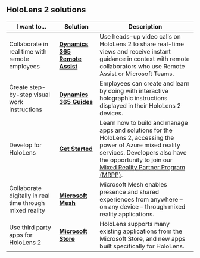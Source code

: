 ## HoloLens 2 solutions

| I want to... | Solution | Description |  
|---------| ------------|------------|
| Collaborate in real time with remote employees | [**Dynamics 365 Remote Assist**](https://dynamics.microsoft.com/mixed-reality/remote-assist/) | Use heads-up video calls on HoloLens 2 to share real-time views and receive instant guidance in context with remote collaborators who use Remote Assist or Microsoft Teams. | 
| Create step-by-step visual work instructions | [**Dynamics 365 Guides**](https://dynamics.microsoft.com/mixed-reality/guides/capabilities/) | Employees can create and learn by doing with interactive holographic instructions displayed in their HoloLens 2 devices. |
| Develop for HoloLens | [**Get Started**](https://docs.microsoft.com/windows/mixed-reality/develop/development?tabs=unity) | Learn how to build and manage apps and solutions for the HoloLens 2, accessing the power of Azure mixed reality services. Developers also have the opportunity to join our [Mixed Reality Partner Program (MRPP)](https://www.microsoft.com/hololens/mrpp). |
| Collaborate digitally in real time through mixed reality | [**Microsoft Mesh**](https://www.microsoft.com/mesh) | Microsoft Mesh enables presence and shared experiences from anywhere – on any device – through mixed reality applications. |
| Use third party apps for HoloLens 2 | [**Microsoft Store**](https://docs.microsoft.com/hololens/holographic-store-apps) | HoloLens supports many existing applications from the Microsoft Store, and new apps built specifically for HoloLens.
